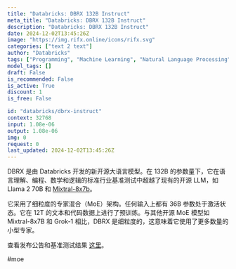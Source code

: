 ```yaml
---
title: "Databricks: DBRX 132B Instruct"
meta_title: "Databricks: DBRX 132B Instruct"
description: "Databricks: DBRX 132B Instruct"
date: 2024-12-02T13:45:26Z
image: "https://img.rifx.online/icons/rifx.svg"
categories: ["text 2 text"]
author: "Databricks"
tags: ["Programming", "Machine Learning", "Natural Language Processing", "Data Science", "Generative AI"]
model_tags: []
draft: False
is_recommended: False
is_active: True
discount: 1
is_free: False

id: "databricks/dbrx-instruct"
context: 32768
input: 1.08e-06
output: 1.08e-06
img: 0
request: 0
last_updated: 2024-12-02T13:45:26Z
---
```


DBRX 是由 Databricks 开发的新开源大语言模型。在 132B 的参数量下，它在语言理解、编程、数学和逻辑的标准行业基准测试中超越了现有的开源 LLM，如 Llama 2 70B 和 [Mixtral-8x7b](/mistralai/mixtral-8x7b)。

它采用了细粒度的专家混合（MoE）架构。任何输入上都有 36B 参数处于激活状态。它在 12T 的文本和代码数据上进行了预训练。与其他开源 MoE 模型如 Mixtral-8x7B 和 Grok-1 相比，DBRX 是细粒度的，这意味着它使用了更多数量的小型专家。

查看发布公告和基准测试结果 [这里](https://www.databricks.com/blog/introducing-dbrx-new-state-art-open-llm)。

#moe

